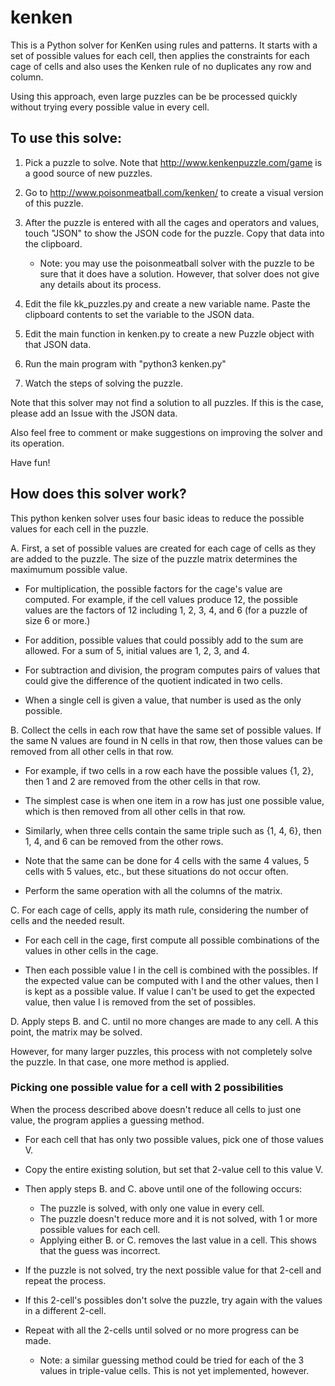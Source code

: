 # kenken
This is a Python solver for KenKen using rules and patterns. It starts with a set of possible values for each cell, then applies the constraints for each cage of cells and also uses the Kenken rule of no duplicates any row and column.

Using this approach, even large puzzles can be be processed quickly without trying every possible value in every cell.

##  To use this solve:
1. Pick a puzzle to solve. Note that http://www.kenkenpuzzle.com/game is a good source of
   new puzzles.

2. Go to http://www.poisonmeatball.com/kenken/ to create a visual version of this puzzle.

3. After the puzzle is entered with all the cages and operators and values, touch "JSON"
   to show the JSON code for the puzzle. Copy that data into the clipboard.
   
   * Note: you may use the poisonmeatball solver with the puzzle to be sure that it does have
     a solution. However, that solver does not give any details about its process.

4. Edit the file kk_puzzles.py and create a new variable name. Paste the clipboard contents to
   set the variable to the JSON data.

5. Edit the main function in kenken.py to create a new Puzzle object with that JSON data.

6. Run the main program with "python3 kenken.py"

7. Watch the steps of solving the puzzle.

Note that this solver may not find a solution to all puzzles. If this is the case, please
add an Issue with the JSON data.

Also feel free to comment or make suggestions on improving the solver and its operation.

Have fun!

## How does this solver work?

This python kenken solver uses four basic ideas to reduce the possible values for each cell in the puzzle.

A. First, a set of possible values are created for each cage of cells as they are added to the puzzle. The size of the puzzle matrix determines the maximumum possible value.

* For multiplication, the possible factors for the cage's value are computed. For example, if the cell values produce 12, the possible values are the factors of 12 including 1, 2, 3, 4, and 6 (for a puzzle of size 6 or more.)

* For addition, possible values that could possibly add to the sum are allowed. For a sum of 5, initial values are 1, 2, 3, and 4.

* For subtraction and division, the program computes pairs of values that could give the difference of the quotient indicated in two cells.

* When a single cell is given a value, that number is used as the only possible.

B. Collect the cells in each row that have the same set of possible values. If the same N values are found in N cells in that row, then those values can be removed from all other cells in that row.

* For example, if two cells in a row each have the possible values {1, 2}, then 1 and 2 are removed from the other cells in that row.

* The simplest case is when one item in a row has just one possible value, which is then removed from all other cells in that row.

* Similarly, when three cells contain the same triple such as {1, 4, 6}, then 1, 4, and 6 can be removed from the other rows.

* Note that the same can be done for 4 cells with the same 4 values, 5 cells with 5 values, etc., but these situations do not occur often.

* Perform the same operation with all the columns of the matrix.

C. For each cage of cells, apply its math rule, considering the number of cells and the needed result.

* For each cell in the cage, first compute all possible combinations of the values in other cells in the cage.

* Then each possible value I in the cell is combined with the possibles. If the expected value can be computed with I and the other values, then I is kept as a possible value. If value I can't be used to get the expected value, then value I is removed from the set of possibles.

D. Apply steps B. and C. until no more changes are made to any cell. A this point, the matrix may be solved.

However, for many larger puzzles, this process with not completely solve the puzzle. In that case, one more method is applied.

### Picking one possible value for a cell with 2 possibilities
When the process described above doesn't reduce all cells to just one value, the program applies a guessing method.

* For each cell that has only two possible values, pick one of those values V.

* Copy the entire existing solution, but set that 2-value cell to this value V.

* Then apply steps B. and C. above until one of the following occurs:
  * The puzzle is solved, with only one value in every cell.
  * The puzzle doesn't reduce more and it is not solved, with 1 or more possible values for each cell.
  * Applying either B. or C. removes the last value in a cell. This shows that the guess was incorrect.
  
* If the puzzle is not solved, try the next possible value for that 2-cell and repeat the process.

* If this 2-cell's possibles don't solve the puzzle, try again with the values in a different 2-cell.

* Repeat with all the 2-cells until solved or no more progress can be made.

  * Note: a similar guessing method could be tried for each of the 3 values in triple-value cells. This is not yet implemented, however.
  
